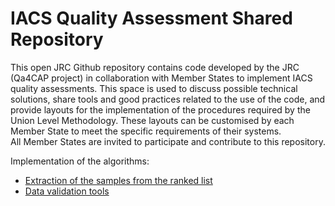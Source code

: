 # IACS Quality Assessment Shared Repository  
This open JRC Github repository contains code developed by the JRC (Qa4CAP project) in collaboration with Member States to implement IACS quality assessments. 
This space is used to discuss possible technical solutions, share tools and good practices related to the use of the code, and provide layouts for the implementation of the procedures required by the Union Level Methodology. These layouts can be customised by each Member State to meet the specific requirements of their systems.   
All Member States are invited to participate and contribute to this repository.   
  
Implementation of the algorithms: 
* [Extraction of the samples from the ranked list](sample_extraction/README.md)
* [Data validation tools](data_validation/README.md)

